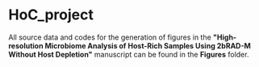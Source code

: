 # HoC_project

All source data and codes for the generation of figures in the **"High-resolution Microbiome Analysis of Host-Rich Samples Using 2bRAD-M Without Host Depletion"** manuscript can be found in the **Figures** folder. 

